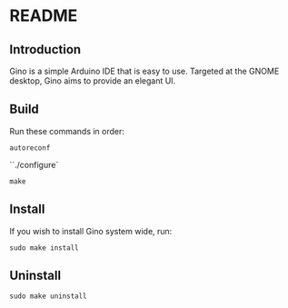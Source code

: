 # README

## Introduction
Gino is a simple Arduino IDE that is easy to use. Targeted at the GNOME desktop, Gino aims to provide an elegant UI.

## Build
Run these commands in order:

`autoreconf`

``./configure`

`make`

## Install
If you wish to install Gino system wide, run:

`sudo make install`

## Uninstall
`sudo make uninstall`
